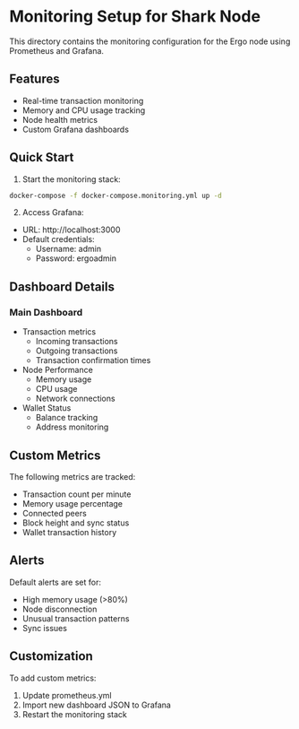 # Monitoring Setup for Shark Node

This directory contains the monitoring configuration for the Ergo node using Prometheus and Grafana.

## Features

- Real-time transaction monitoring
- Memory and CPU usage tracking
- Node health metrics
- Custom Grafana dashboards

## Quick Start

1. Start the monitoring stack:
```bash
docker-compose -f docker-compose.monitoring.yml up -d
```

2. Access Grafana:
- URL: http://localhost:3000
- Default credentials:
  - Username: admin
  - Password: ergoadmin

## Dashboard Details

### Main Dashboard
- Transaction metrics
  - Incoming transactions
  - Outgoing transactions
  - Transaction confirmation times
- Node Performance
  - Memory usage
  - CPU usage
  - Network connections
- Wallet Status
  - Balance tracking
  - Address monitoring

## Custom Metrics

The following metrics are tracked:
- Transaction count per minute
- Memory usage percentage
- Connected peers
- Block height and sync status
- Wallet transaction history

## Alerts

Default alerts are set for:
- High memory usage (>80%)
- Node disconnection
- Unusual transaction patterns
- Sync issues

## Customization

To add custom metrics:
1. Update prometheus.yml
2. Import new dashboard JSON to Grafana
3. Restart the monitoring stack